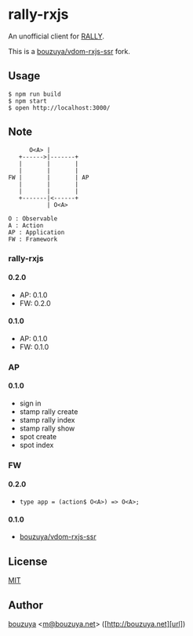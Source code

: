 # rally-rxjs

An unofficial client for [RALLY](https://rallyapp.jp).

This is a [bouzuya/vdom-rxjs-ssr][] fork.

## Usage

```
$ npm run build
$ npm start
$ open http://localhost:3000/
```

## Note

```
      O<A> |
   +------>|-------+
   |       |       |
   |       |       |
FW |       |       | AP
   |       |       |
   |       |       |
   +-------|<------+
           | O<A>

O : Observable
A : Action
AP : Application
FW : Framework
```

### rally-rxjs

#### 0.2.0

- AP: 0.1.0
- FW: 0.2.0

#### 0.1.0

- AP: 0.1.0
- FW: 0.1.0

### AP

#### 0.1.0

- sign in
- stamp rally create
- stamp rally index
- stamp rally show
- spot create
- spot index

### FW

#### 0.2.0

- `type app = (action$ O<A>) => O<A>;`

#### 0.1.0

- [bouzuya/vdom-rxjs-ssr][]

## License

[MIT](LICENSE)

## Author

[bouzuya][user] &lt;[m@bouzuya.net][email]&gt; ([http://bouzuya.net][url])

[user]: https://github.com/bouzuya
[email]: mailto:m@bouzuya.net
[url]: http://bouzuya.net
[bouzuya/vdom-rxjs-ssr]: https://github.com/bouzuya/vdom-rxjs-ssr
